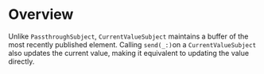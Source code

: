 # Overview 

Unlike `PassthroughSubject`, `CurrentValueSubject` maintains a buffer of the most recently published element.
Calling `send(_:)`on a `CurrentValueSubject` also updates the current value, making it equivalent to updating the value directly.
